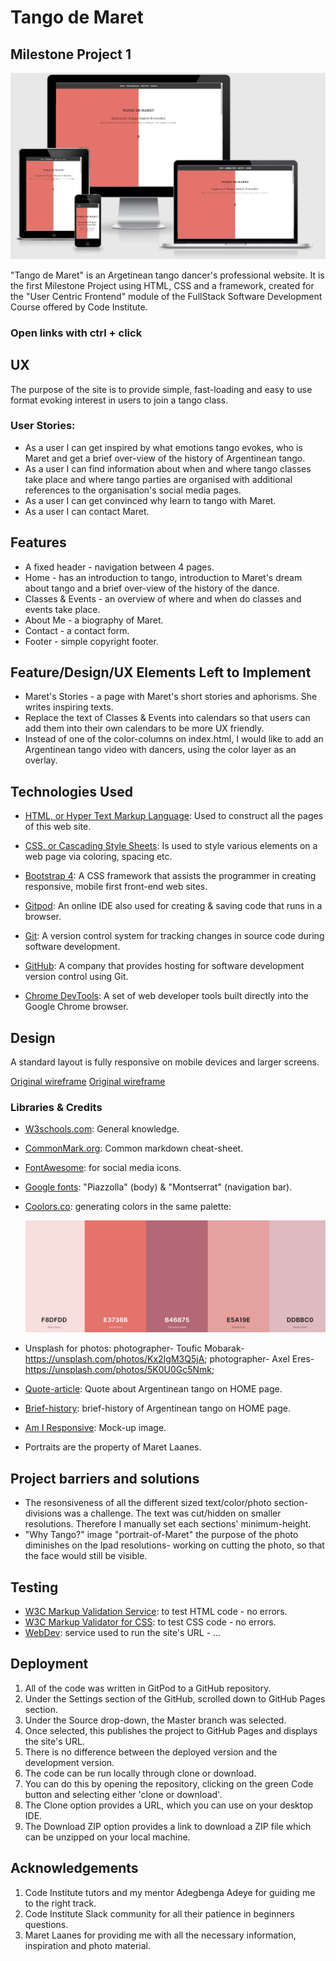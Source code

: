 # Tango de Maret 

## Milestone Project 1 

![TangodeMaret responsive](assets/photos/responsive.jpg)

"Tango de Maret" is an Argetinean tango dancer's professional website. It is the first Milestone Project using HTML, CSS and a framework, created for the "User Centric Frontend" module of the FullStack Software Development Course offered by Code Institute.

### Open links with ctrl + click

## UX 

The purpose of the site is to provide simple, fast-loading and  easy to use format evoking interest in users to join a tango class. 

### User Stories: 

* As a user I can get inspired by what emotions tango evokes, who is Maret and get a brief over-view of the history of Argentinean tango.
* As a user I can find information about when and where tango classes take place and where tango parties are organised with additional references to the organisation's social media pages.
* As a user I can get convinced why learn to tango with Maret.
* As a user I can contact Maret.

## Features 

* A fixed header - navigation between 4 pages.
* Home - has an introduction to tango, introduction to Maret's dream about tango and a brief over-view of the history of the dance.
* Classes & Events - an overview of where and when do classes and events take place.
* About Me - a biography of Maret.
* Contact - a contact form. 
* Footer - simple copyright footer.

## Feature/Design/UX Elements Left to Implement 

* Maret's Stories - a page with Maret's short stories and aphorisms. She writes inspiring texts.
* Replace the text of Classes & Events into calendars so that users can add them into their own calendars to be more UX friendly.
* Instead of one of the color-columns on index.html, I would like to add an Argentinean tango video with dancers, using the color layer as an overlay.

## Technologies Used

* [HTML, or Hyper Text Markup Language](https://developer.mozilla.org/en-US/docs/Web/HTML): Used to construct all the pages of this web site.

* [CSS, or Cascading Style Sheets](https://www.w3.org/Style/CSS/Overview.en.html): Is used to style various elements on a web page via coloring, spacing etc.

* [Bootstrap 4](https://getbootstrap.com/): A CSS framework that assists the programmer in creating responsive, mobile first front-end web sites.

* [Gitpod](https://www.gitpod.io/): An online IDE also used for creating & saving code that runs in a browser.

* [Git](https://git-scm.com/): A version control system for tracking changes in source code during software development.

* [GitHub](https://github.com): A company that provides hosting for software development version control using Git.

* [Chrome DevTools](https://developers.google.com/web/tools/chrome-devtools): A set of web developer tools built directly into the Google Chrome browser.

## Design

A standard layout is fully responsive on mobile devices and larger screens.

[Original wireframe](assets/photos/wireframe1.JPG)
[Original wireframe](assets/photos/wireframe2.JPG)

### Libraries & Credits

* [W3schools.com](https://www.w3schools.com/): General knowledge.
* [CommonMark.org](https://commonmark.org/help/): Common markdown cheat-sheet.
* [FontAwesome](https://fontawesome.com/): for social media icons.
* [Google fonts](https://fonts.google.com/): "Piazzolla" (body) & "Montserrat" (navigation bar).
* [Coolors.co](https://coolors.co/): generating colors in the same palette:

  ![Coolors-palette](assets/photos/colors.JPG)
  
* Unsplash for photos: photographer- Toufic Mobarak- https://unsplash.com/photos/Kx2IgM3Q5jA; photographer- Axel Eres-  https://unsplash.com/photos/5K0U0Gc5Nmk;
* [Quote-article](https://psychologytomorrowmagazine.com/tango-a-feeling-that-is-danced/): Quote about Argentinean tango on HOME page.
* [Brief-history](https://www.adventuresindance.com/2016/01/timeline-for-the-history-of-tango-dance/): brief-history of Argentinean tango on HOME page.
* [Am I Responsive](http://ami.responsivedesign.is/): Mock-up image.
* Portraits are the property of Maret Laanes.

## Project barriers and solutions

* The resonsiveness of all the different sized text/color/photo section-divisions was a challenge. The text was cut/hidden on smaller resolutions. Therefore I manually set each sections' minimum-height.
* "Why Tango?" image "portrait-of-Maret" the purpose of the photo diminishes on the Ipad resolutions- working on cutting the photo, so that the face would still be visible.

## Testing

* [W3C Markup Validation Service](https://validator.w3.org/): to test HTML code - no errors.
* [W3C Markup Validator for CSS](https://jigsaw.w3.org/css-validator): to test CSS code - no errors.
* [WebDev](https://web.dev/): service used to run the site's URL - ...

## Deployment

1. All of the code was written in GitPod to a GitHub repository.
2. Under the Settings section of the GitHub, scrolled down to GitHub Pages section.
3. Under the Source drop-down, the Master branch was selected.
4. Once selected, this publishes the project to GitHub Pages and displays the site's URL.
5. There is no difference between the deployed version and the development version.
6. The code can be run locally through clone or download.
7. You can do this by opening the repository, clicking on the green Code button and selecting either 'clone or download'.
8. The Clone option provides a URL, which you can use on your desktop IDE.
9. The Download ZIP option provides a link to download a ZIP file which can be unzipped on your local machine.


## Acknowledgements

1. Code Institute tutors and my mentor Adegbenga Adeye for guiding me to the right track. 
2. Code Institute Slack community for all their patience in beginners questions.
3. Maret Laanes for providing me with all the necessary information, inspiration and photo material.
